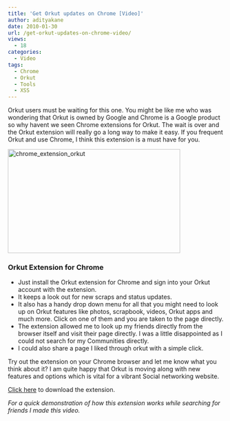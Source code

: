 ```yaml
---
title: 'Get Orkut updates on Chrome [Video]'
author: adityakane
date: 2010-01-30
url: /get-orkut-updates-on-chrome-video/
views:
  - 18
categories:
  - Video
tags:
  - Chrome
  - Orkut
  - Tools
  - XSS
---
```

Orkut users must be waiting for this one. You might be like me who was wondering that Orkut is owned by Google and Chrome is a Google product so why havent we seen Chrome extensions for Orkut. The wait is over and the Orkut extension will really go a long way to make it easy. If you frequent Orkut and use Chrome, I think this extension is a must have for you.

<img class="alignnone size-full  wp-image-50997" src="http://cdn.devilsworkshop.org/files/2010/01/chrome_extension_orkut.png" alt="chrome_extension_orkut" width="400" height="241" />

### Orkut Extension for Chrome

  * Just install the Orkut extension for Chrome and sign into your Orkut account with the extension.
  * It keeps a look out for new scraps and status updates.
  * It also has a handy drop down menu for all that you might need to look up on Orkut features like photos, scrapbook, videos, Orkut apps and much more. Click on one of them and you are taken to the page directly.
  * The extension allowed me to look up my friends directly from the browser itself and visit their page directly. I was a little disappointed as I could not search for my Communities directly.
  * I could also share a page I liked through orkut with a simple click.

Try out the extension on your Chrome browser and let me know what you think about it? I am quite happy that Orkut is moving along with new features and options which is vital for a vibrant Social networking website.

<a href="https://chrome.google.com/extensions/detail/dikgpddfoaipimjmmedapimgedgddhoj" onclick="_gaq.push(['_trackEvent', 'outbound-article', 'https://chrome.google.com/extensions/detail/dikgpddfoaipimjmmedapimgedgddhoj', 'Click here']);" >Click here</a> to download the extension.

*For a quick demonstration of how this extension works while searching for friends I made this video.*
